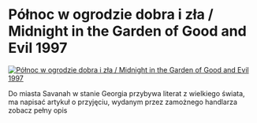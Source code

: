 Północ w ogrodzie dobra i zła / Midnight in the Garden of Good and Evil 1997 
=============
[![Północ w ogrodzie dobra i zła / Midnight in the Garden of Good and Evil 1997 ](http://vidos.pl/images/player.gif)](http://vidos.pl/polnoc-w-ogrodzie-dobra-i-zla-midnight-in-the-garden-of-good-and-evil-1997)

 Do miasta Savanah w stanie Georgia przybywa literat z wielkiego świata, ma napisać artykuł o przyjęciu, wydanym przez zamożnego handlarza zobacz pełny opis
